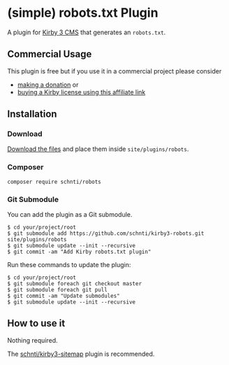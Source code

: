 # (simple) robots.txt Plugin

A plugin for [Kirby 3 CMS](http://getkirby.com) that generates an `robots.txt`.

## Commercial Usage

This plugin is free but if you use it in a commercial project please consider

- [making a donation](https://www.paypal.me/schnti/5) or
- [buying a Kirby license using this affiliate link](https://a.paddle.com/v2/click/1129/48194?link=1170)

## Installation

### Download

[Download the files](https://github.com/schnti/kirby3-robots/archive/master.zip) and place them inside `site/plugins/robots`.

### Composer

```
composer require schnti/robots
```

### Git Submodule
You can add the plugin as a Git submodule.

    $ cd your/project/root
    $ git submodule add https://github.com/schnti/kirby3-robots.git site/plugins/robots
    $ git submodule update --init --recursive
    $ git commit -am "Add Kirby robots.txt plugin"

Run these commands to update the plugin:

    $ cd your/project/root
    $ git submodule foreach git checkout master
    $ git submodule foreach git pull
    $ git commit -am "Update submodules"
    $ git submodule update --init --recursive

## How to use it

Nothing required.

The [schnti/kirby3-sitemap](https://github.com/schnti/kirby3-sitemap) plugin is recommended.
